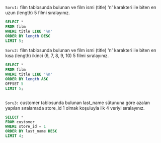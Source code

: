 `Soru1:` film tablosunda bulunan ve film ismi (title) 'n' karakteri ile biten en uzun (length) 5 filmi sıralayınız.

```SQL
SELECT *
FROM film
WHERE title LIKE '%n'
ORDER BY length DESC
LIMIT 5;


```

`Soru2:` film tablosunda bulunan ve film ismi (title) 'n' karakteri ile biten en kısa (length) ikinci (6, 7, 8, 9, 10) 5 filmi sıralayınız.

```SQL
SELECT *
FROM film
WHERE title LIKE '%n'
ORDER BY length ASC
OFFSET 5
LIMIT 5;



```

`Soru3:` customer tablosunda bulunan last_name sütununa göre azalan yapılan sıralamada store_id 1 olmak koşuluyla ilk 4 veriyi sıralayınız.

```SQL
SELECT *
FROM customer
WHERE store_id = 1
ORDER BY last_name DESC
LIMIT 4;

```
